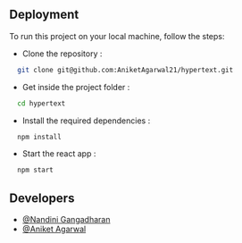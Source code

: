 ## Deployment

To run this project on your local machine, follow the steps:

- Clone the repository :

```bash
  git clone git@github.com:AniketAgarwal21/hypertext.git
```

- Get inside the project folder :

```bash
  cd hypertext
```

- Install the required dependencies :

```bash
  npm install
```

- Start the react app :

```bash
  npm start
```

## Developers

- [@Nandini Gangadharan](https://www.github.com/Nandini-13)
- [@Aniket Agarwal](https://www.github.com/AniketAgarwal21)
